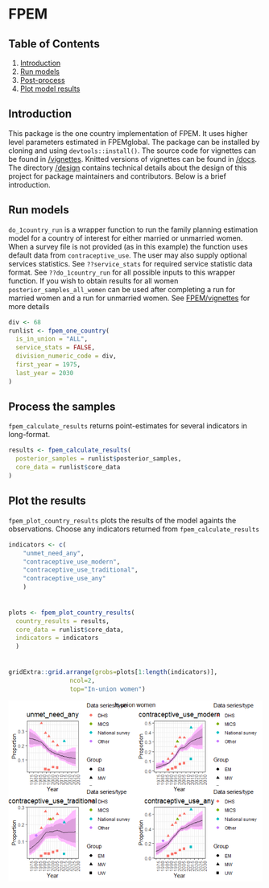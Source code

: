 FPEM
================

## Table of Contents

1.  [Introduction](#intro)
2.  [Run models](#run)
3.  [Post-process](#post-process)
4.  [Plot model results](#plot)

## <a name="intro"></a>

## Introduction

This package is the one country implementation of FPEM. It uses higher
level parameters estimated in FPEMglobal. The package can be installed
by cloning and using `devtools::install()`. The source code for
vignettes can be found in
[/vignettes](https://github.com/FPcounts/FPEMcountry/tree/master/vignettes).
Knitted versions of vignettes can be found in
[/docs](https://github.com/FPcounts/FPEMcountry/tree/master/docs). The
directory [/design](https://github.com/FPcounts/FPEM/tree/master/design)
contains technical details about the design of this project for package
maintainers and contributors. Below is a brief introduction.

## <a name="run"></a>

## Run models

`do_1country_run` is a wrapper function to run the family planning
estimation model for a country of interest for either married or
unmarried women. When a survey file is not provided (as in this example)
the function uses default data from `contraceptive_use`. The user may
also supply optional services statistics. See `??service_stats` for
required service statistic data format. See `??do_1country_run` for all
possible inputs to this wrapper function. If you wish to obtain results
for all women `posterior_samples_all_women` can be used after completing
a run for married women and a run for unmarried women. See
[FPEM/vignettes](https://github.com/FPcounts/FPEMcountry/vignettes) for
more details

``` r
div <- 68 
runlist <- fpem_one_country(
  is_in_union = "ALL",
  service_stats = FALSE,
  division_numeric_code = div,
  first_year = 1975,
  last_year = 2030
)
```

## <a name="post-process"></a>

## Process the samples

`fpem_calculate_results` returns point-estimates for several indicators
in long-format.

``` r
results <- fpem_calculate_results(
  posterior_samples = runlist$posterior_samples,
  core_data = runlist$core_data
)
```

## <a name="plot"></a>

## Plot the results

`fpem_plot_country_results` plots the results of the model againts the
observations. Choose any indicators returned from
`fpem_calculate_results`

``` r
indicators <- c(
    "unmet_need_any",
    "contraceptive_use_modern",
    "contraceptive_use_traditional",
    "contraceptive_use_any"
    )


plots <- fpem_plot_country_results(
  country_results = results,
  core_data = runlist$core_data,
  indicators = indicators
  )


gridExtra::grid.arrange(grobs=plots[1:length(indicators)],
                 ncol=2,
                 top="In-union women")
```

![](README_files/figure-gfm/unnamed-chunk-4-1.png)<!-- -->
